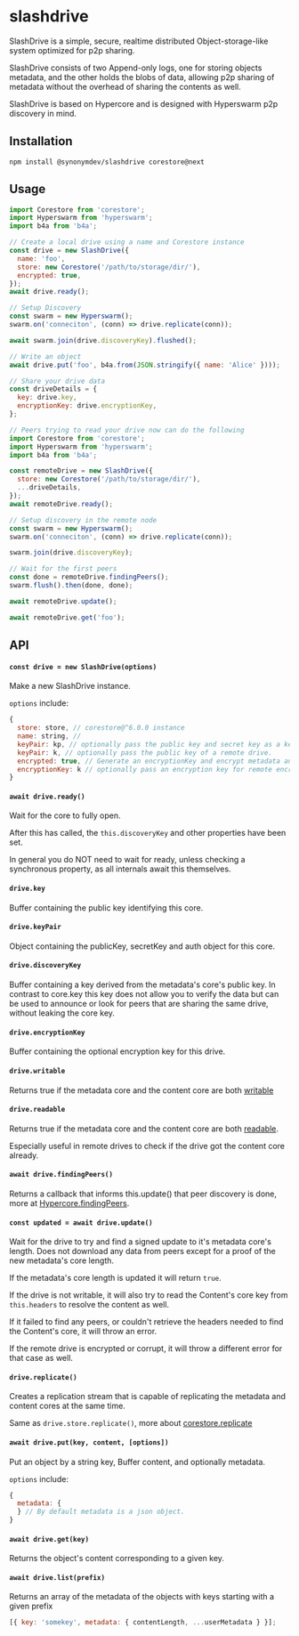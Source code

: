 # slashdrive

SlashDrive is a simple, secure, realtime distributed Object-storage-like system optimized for p2p sharing.

SlashDrive consists of two Append-only logs, one for storing objects metadata, and the other holds the blobs of data, allowing p2p sharing of metadata without the overhead of sharing the contents as well.

SlashDrive is based on Hypercore and is designed with Hyperswarm p2p discovery in mind.

## Installation

```
npm install @synonymdev/slashdrive corestore@next
```

## Usage

```js
import Corestore from 'corestore';
import Hyperswarm from 'hyperswarm';
import b4a from 'b4a';

// Create a local drive using a name and Corestore instance
const drive = new SlashDrive({
  name: 'foo',
  store: new Corestore('/path/to/storage/dir/'),
  encrypted: true,
});
await drive.ready();

// Setup Discovery
const swarm = new Hyperswarm();
swarm.on('conneciton', (conn) => drive.replicate(conn));

await swarm.join(drive.discoveryKey).flushed();

// Write an object
await drive.put('foo', b4a.from(JSON.stringify({ name: 'Alice' })));

// Share your drive data
const driveDetails = {
  key: drive.key,
  encryptionKey: drive.encryptionKey,
};
```

```js
// Peers trying to read your drive now can do the following
import Corestore from 'corestore';
import Hyperswarm from 'hyperswarm';
import b4a from 'b4a';

const remoteDrive = new SlashDrive({
  store: new Corestore('/path/to/storage/dir/'),
  ...driveDetails,
});
await remoteDrive.ready();

// Setup discovery in the remote node
const swarm = new Hyperswarm();
swarm.on('conneciton', (conn) => drive.replicate(conn));

swarm.join(drive.discoveryKey);

// Wait for the first peers
const done = remoteDrive.findingPeers();
swarm.flush().then(done, done);

await remoteDrive.update();

await remoteDrive.get('foo');
```

## API

#### `const drive = new SlashDrive(options)`

Make a new SlashDrive instance.

`options` include:

```js
{
  store: store, // corestore@^6.0.0 instance
  name: string, //
  keyPair: kp, // optionally pass the public key and secret key as a key pair
  keyPair: k, // optionally pass the public key of a remote drive.
  encrypted: true, // Generate an encryptionKey and encrypt metadata and content cores with it
  encryptionKey: k // optionally pass an encryption key for remote encrypted drives, if it is a writable drive, this will be ignored.
}
```

#### `await drive.ready()`

Wait for the core to fully open.

After this has called, the `this.discoveryKey` and other properties have been set.

In general you do NOT need to wait for ready, unless checking a synchronous property, as all internals await this themselves.

#### `drive.key`

Buffer containing the public key identifying this core.

#### `drive.keyPair`

Object containing the publicKey, secretKey and auth object for this core.

#### `drive.discoveryKey`

Buffer containing a key derived from the metadata's core's public key. In contrast to core.key this key does not allow you to verify the data but can be used to announce or look for peers that are sharing the same drive, without leaking the core key.

#### `drive.encryptionKey`

Buffer containing the optional encryption key for this drive.

#### `drive.writable`

Returns true if the metadata core and the content core are both [writable](https://github.com/hypercore-protocol/hypercore-next/#corewritable)

#### `drive.readable`

Returns true if the metadata core and the content core are both [readable](https://github.com/hypercore-protocol/hypercore-next/#corereadable).

Especially useful in remote drives to check if the drive got the content core already.

#### `await drive.findingPeers()`

Returns a callback that informs this.update() that peer discovery is done, more at [Hypercore.findingPeers](https://github.com/hypercore-protocol/hypercore-next/#const-done--corefindingpeers).

#### `const updated = await drive.update()`

Wait for the drive to try and find a signed update to it's metadata core's length. Does not download any data from peers except for a proof of the new metadata's core length.

If the metadata's core length is updated it will return `true`.

If the drive is not writable, it will also try to read the Content's core key from `this.headers` to resolve the content as well.

If it failed to find any peers, or couldn't retrieve the headers needed to find the Content's core, it will throw an error.

If the remote drive is encrypted or corrupt, it will throw a different error for that case as well.

#### `drive.replicate()`

Creates a replication stream that is capable of replicating the metadata and content cores at the same time.

Same as `drive.store.replicate()`, more about [corestore.replicate](https://github.com/hypercore-protocol/corestore-next#const-stream--storereplicateopts)

#### `await drive.put(key, content, [options])`

Put an object by a string key, Buffer content, and optionally metadata.

`options` include:

```js
{
  metadata: {
  } // By default metadata is a json object.
}
```

#### `await drive.get(key)`

Returns the object's content corresponding to a given key.

#### `await drive.list(prefix)`

Returns an array of the metadata of the objects with keys starting with a given prefix

```js
[{ key: 'somekey', metadata: { contentLength, ...userMetadata } }];
```
